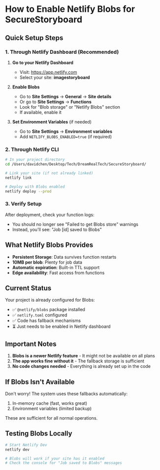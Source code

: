 # How to Enable Netlify Blobs for SecureStoryboard

## Quick Setup Steps

### 1. Through Netlify Dashboard (Recommended)

1. **Go to your Netlify Dashboard**
   - Visit: https://app.netlify.com
   - Select your site: **imagestoryboard**

2. **Enable Blobs**
   - Go to **Site Settings** → **General** → **Site details**
   - Or go to **Site Settings** → **Functions**
   - Look for "Blob storage" or "Netlify Blobs" section
   - If available, enable it

3. **Set Environment Variables** (if needed)
   - Go to **Site Settings** → **Environment variables**
   - Add `NETLIFY_BLOBS_ENABLED=true` (if required)

### 2. Through Netlify CLI

```bash
# In your project directory
cd /Users/davidchen/Desktop/Tech/DreamRealTech/SecureStoryboard/

# Link your site (if not already linked)
netlify link

# Deploy with Blobs enabled
netlify deploy --prod
```

### 3. Verify Setup

After deployment, check your function logs:
- You should no longer see "Failed to get Blobs store" warnings
- Instead, you'll see: "Job [id] saved to Blobs"

## What Netlify Blobs Provides

- **Persistent Storage**: Data survives function restarts
- **10MB per blob**: Plenty for job data
- **Automatic expiration**: Built-in TTL support
- **Edge availability**: Fast access from functions

## Current Status

Your project is already configured for Blobs:
- ✅ `@netlify/blobs` package installed
- ✅ `netlify.toml` configured
- ✅ Code has fallback mechanisms
- ⏳ Just needs to be enabled in Netlify dashboard

## Important Notes

1. **Blobs is a newer Netlify feature** - It might not be available on all plans
2. **The app works fine without it** - The fallback storage is sufficient
3. **No code changes needed** - Everything is already set up in the code

## If Blobs Isn't Available

Don't worry! The system uses these fallbacks automatically:
1. In-memory cache (fast, works great)
2. Environment variables (limited backup)

These are sufficient for all normal operations.

## Testing Blobs Locally

```bash
# Start Netlify Dev
netlify dev

# Blobs will work if your site has it enabled
# Check the console for "Job saved to Blobs" messages
```
